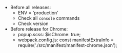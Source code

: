 - Before all releases:
  - ENV = 'production'
  - Check all `console` commands
  - Check version
- Before release for Chrome:
  - popup.scss: $isChrome: true;
  - webpack.config.js: const manifestExtraInfo = require('./src/manifest/manifest-chrome.json');